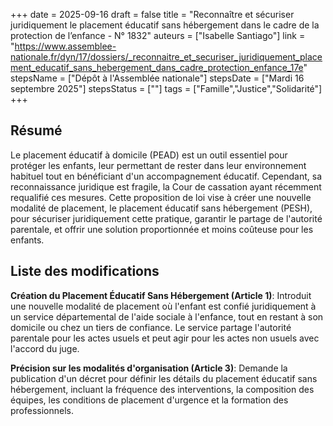 +++
date = 2025-09-16
draft = false
title = "Reconnaître et sécuriser juridiquement le placement éducatif sans hébergement dans le cadre de la protection de l’enfance - N° 1832"
auteurs = ["Isabelle Santiago"]
link = "https://www.assemblee-nationale.fr/dyn/17/dossiers/_reconnaitre_et_securiser_juridiquement_placement_educatif_sans_hebergement_dans_cadre_protection_enfance_17e"
stepsName = ["Dépôt à l'Assemblée nationale"]
stepsDate = ["Mardi 16 septembre 2025"]
stepsStatus = [""]
tags = ["Famille","Justice","Solidarité"]
+++

## Résumé

Le placement éducatif à domicile (PEAD) est un outil essentiel pour protéger les enfants, leur permettant de rester dans leur environnement habituel tout en bénéficiant d'un accompagnement éducatif. Cependant, sa reconnaissance juridique est fragile, la Cour de cassation ayant récemment requalifié ces mesures. Cette proposition de loi vise à créer une nouvelle modalité de placement, le placement éducatif sans hébergement (PESH), pour sécuriser juridiquement cette pratique, garantir le partage de l'autorité parentale, et offrir une solution proportionnée et moins coûteuse pour les enfants.

## Liste des modifications

**Création du Placement Éducatif Sans Hébergement (Article 1)**: Introduit une nouvelle modalité de placement où l'enfant est confié juridiquement à un service départemental de l'aide sociale à l'enfance, tout en restant à son domicile ou chez un tiers de confiance. Le service partage l'autorité parentale pour les actes usuels et peut agir pour les actes non usuels avec l'accord du juge.

**Précision sur les modalités d'organisation (Article 3)**: Demande la publication d'un décret pour définir les détails du placement éducatif sans hébergement, incluant la fréquence des interventions, la composition des équipes, les conditions de placement d'urgence et la formation des professionnels.

